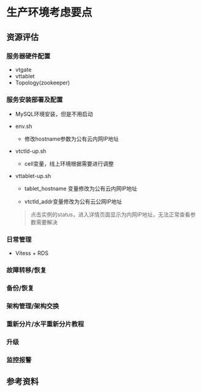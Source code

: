 # 生产环境考虑要点
## 资源评估
### 服务器硬件配置
- vtgate
- vttablet
- Topology(zookeeper)

### 服务安装部署及配置
- MySQL环境安装，但是不用启动
- env.sh

    - 修改hostname参数为公有云内网IP地址
  
- vtctld-up.sh

    - cell变量，线上环境根据需要进行调整
  
- vttablet-up.sh

    - tablet_hostname 变量修改为公有云内网IP地址
  
    - vtctld_addr变量修改为公有云公网IP地址
  
    > 点击实例的status，进入详情页面显示为内网IP地址，无法正常查看参数需要解决

### 日常管理
- Vitess + RDS

### 故障转移/恢复
### 备份/恢复
### 架构管理/架构交换
### 重新分片/水平重新分片教程
### 升级
### 监控报警
## 参考资料
